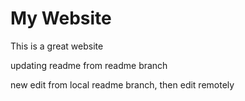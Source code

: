 # My Website
This is a great website

updating readme from readme branch


new edit from local readme branch, then edit remotely
